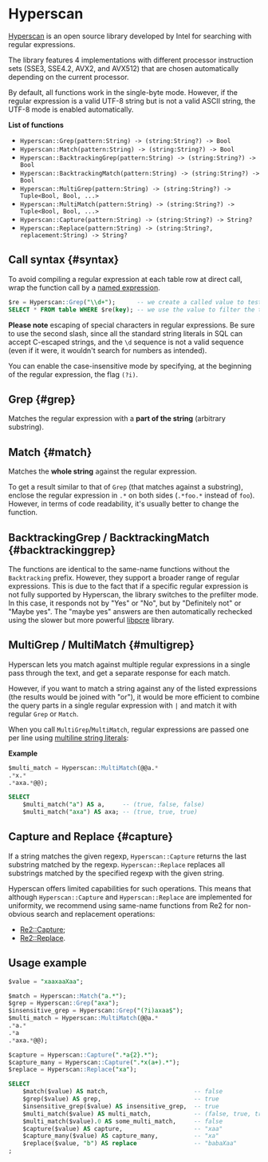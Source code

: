 # Hyperscan

[Hyperscan](https://www.hyperscan.io) is an open source library developed by Intel for searching with regular expressions.

The library features 4 implementations with different processor instruction sets (SSE3, SSE4.2, AVX2, and AVX512) that are chosen automatically depending on the current processor.

By default, all functions work in the single-byte mode. However, if the regular expression is a valid UTF-8 string but is not a valid ASCII string, the UTF-8 mode is enabled automatically.

**List of functions**

* ```Hyperscan::Grep(pattern:String) -> (string:String?) -> Bool```
* ```Hyperscan::Match(pattern:String) -> (string:String?) -> Bool```
* ```Hyperscan::BacktrackingGrep(pattern:String) -> (string:String?) -> Bool```
* ```Hyperscan::BacktrackingMatch(pattern:String) -> (string:String?) -> Bool```
* ```Hyperscan::MultiGrep(pattern:String) -> (string:String?) -> Tuple<Bool, Bool, ...>```
* ```Hyperscan::MultiMatch(pattern:String) -> (string:String?) -> Tuple<Bool, Bool, ...>```
* ```Hyperscan::Capture(pattern:String) -> (string:String?) -> String?```
* ```Hyperscan::Replace(pattern:String) -> (string:String?, replacement:String) -> String?```

## Call syntax {#syntax}

To avoid compiling a regular expression at each table row at direct call, wrap the function call by a [named expression](../../syntax/expressions.md#named-nodes).

```sql
$re = Hyperscan::Grep("\\d+");      -- we create a called value to test the specific regular expression
SELECT * FROM table WHERE $re(key); -- we use the value to filter the table
```

**Please note** escaping of special characters in regular expressions. Be sure to use the second slash, since all the standard string literals in SQL can accept C-escaped strings, and the `\d` sequence is not a valid sequence (even if it were, it wouldn't search for numbers as intended).


You can enable the case-insensitive mode by specifying, at the beginning of the regular expression, the flag `(?i)`.


## Grep {#grep}

Matches the regular expression with a **part of the string** (arbitrary substring).

## Match {#match}

Matches the **whole string** against the regular expression.


To get a result similar to that of `Grep` (that matches against a substring), enclose the regular expression in `.*` on both sides (`.*foo.*` instead of `foo`). However, in terms of code readability, it's usually better to change the function.

## BacktrackingGrep / BacktrackingMatch {#backtrackinggrep}

The functions are identical to the same-name functions without the `Backtracking` prefix. However, they support a broader range of regular expressions. This is due to the fact that if a specific regular expression is not fully supported by Hyperscan, the library switches to the prefilter mode. In this case, it responds not by "Yes" or "No", but by "Definitely not" or "Maybe yes". The "maybe yes" answers are then automatically rechecked using the slower but more powerful [libpcre](https://www.pcre.org) library.

## MultiGrep / MultiMatch {#multigrep}

Hyperscan lets you match against multiple regular expressions in a single pass through the text, and get a separate response for each match.


However, if you want to match a string against any of the listed expressions (the results would be joined with "or"), it would be more efficient to combine the query parts in a single regular expression with `|` and match it with regular `Grep` or `Match`.

When you call `MultiGrep`/`MultiMatch`, regular expressions are passed one per line using [multiline string literals](../../syntax/expressions.md#named-nodes):

**Example**

```sql
$multi_match = Hyperscan::MultiMatch(@@a.*
.*x.*
.*axa.*@@);

SELECT
    $multi_match("a") AS a,     -- (true, false, false)
    $multi_match("axa") AS axa; -- (true, true, true)
```

## Capture and Replace {#capture}

If a string matches the given regexp, `Hyperscan::Capture` returns the last substring matched by the regexp. `Hyperscan::Replace` replaces all substrings matched by the specified regexp with the given string.

Hyperscan offers limited capabilities for such operations. This means that although `Hyperscan::Capture` and `Hyperscan::Replace` are implemented for uniformity, we recommend using same-name functions from Re2 for non-obvious search and replacement operations:

* [Re2::Capture](re2.md#capture);
* [Re2::Replace](re2.md#replace).


## Usage example

```sql
$value = "xaaxaaXaa";

$match = Hyperscan::Match("a.*");
$grep = Hyperscan::Grep("axa");
$insensitive_grep = Hyperscan::Grep("(?i)axaa$");
$multi_match = Hyperscan::MultiMatch(@@a.*
.*a.*
.*a
.*axa.*@@);

$capture = Hyperscan::Capture(".*a{2}.*");
$capture_many = Hyperscan::Capture(".*x(a+).*");
$replace = Hyperscan::Replace("xa");

SELECT
    $match($value) AS match,                        -- false
    $grep($value) AS grep,                          -- true
    $insensitive_grep($value) AS insensitive_grep,  -- true
    $multi_match($value) AS multi_match,            -- (false, true, true, true)
    $multi_match($value).0 AS some_multi_match,     -- false
    $capture($value) AS capture,                    -- "xaa"
    $capture_many($value) AS capture_many,          -- "xa"
    $replace($value, "b") AS replace                -- "babaXaa"
;
```
